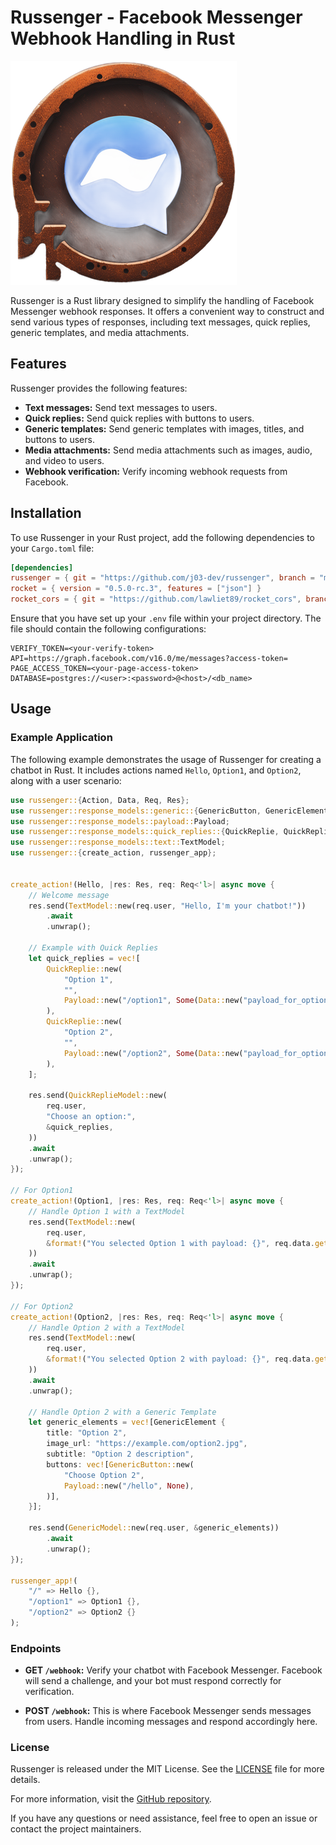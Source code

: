 # Russenger - Facebook Messenger Webhook Handling in Rust

![Russenger Logo](./image.png)

Russenger is a Rust library designed to simplify the handling of Facebook Messenger webhook responses. It offers a convenient way to construct and send various types of responses, including text messages, quick replies, generic templates, and media attachments.

## Features

Russenger provides the following features:

- **Text messages:** Send text messages to users.
- **Quick replies:** Send quick replies with buttons to users.
- **Generic templates:** Send generic templates with images, titles, and buttons to users.
- **Media attachments:** Send media attachments such as images, audio, and video to users.
- **Webhook verification:** Verify incoming webhook requests from Facebook.

## Installation

To use Russenger in your Rust project, add the following dependencies to your `Cargo.toml` file:

```toml
[dependencies]
russenger = { git = "https://github.com/j03-dev/russenger", branch = "main" }
rocket = { version = "0.5.0-rc.3", features = ["json"] }
rocket_cors = { git = "https://github.com/lawliet89/rocket_cors", branch = "master" }
```

Ensure that you have set up your `.env` file within your project directory. The file should contain the following configurations:

```env
VERIFY_TOKEN=<your-verify-token>
API=https://graph.facebook.com/v16.0/me/messages?access-token=
PAGE_ACCESS_TOKEN=<your-page-access-token>
DATABASE=postgres://<user>:<password>@<host>/<db_name>
```

## Usage

### Example Application

The following example demonstrates the usage of Russenger for creating a chatbot in Rust. It includes actions named `Hello`, `Option1`, and `Option2`, along with a user scenario:

```rust
use russenger::{Action, Data, Req, Res};
use russenger::response_models::generic::{GenericButton, GenericElement, GenericModel};
use russenger::response_models::payload::Payload;
use russenger::response_models::quick_replies::{QuickReplie, QuickReplieModel};
use russenger::response_models::text::TextModel;
use russenger::{create_action, russenger_app};


create_action!(Hello, |res: Res, req: Req<'l>| async move {
    // Welcome message
    res.send(TextModel::new(req.user, "Hello, I'm your chatbot!"))
        .await
        .unwrap();

    // Example with Quick Replies
    let quick_replies = vec![
        QuickReplie::new(
            "Option 1",
            "",
            Payload::new("/option1", Some(Data::new("payload_for_option1", None))),
        ),
        QuickReplie::new(
            "Option 2",
            "",
            Payload::new("/option2", Some(Data::new("payload_for_option2", None))),
        ),
    ];

    res.send(QuickReplieModel::new(
        req.user,
        "Choose an option:",
        &quick_replies,
    ))
    .await
    .unwrap();
});

// For Option1
create_action!(Option1, |res: Res, req: Req<'l>| async move {
    // Handle Option 1 with a TextModel
    res.send(TextModel::new(
        req.user,
        &format!("You selected Option 1 with payload: {}", req.data.get_value::<String>()),
    ))
    .await
    .unwrap();
});

// For Option2
create_action!(Option2, |res: Res, req: Req<'l>| async move {
    // Handle Option 2 with a TextModel
    res.send(TextModel::new(
        req.user,
        &format!("You selected Option 2 with payload: {}", req.data.get_value::<String>()),
    ))
    .await
    .unwrap();

    // Handle Option 2 with a Generic Template
    let generic_elements = vec![GenericElement {
        title: "Option 2",
        image_url: "https://example.com/option2.jpg",
        subtitle: "Option 2 description",
        buttons: vec![GenericButton::new(
            "Choose Option 2",
            Payload::new("/hello", None),
        )],
    }];

    res.send(GenericModel::new(req.user, &generic_elements))
        .await
        .unwrap();
});

russenger_app!(
    "/" => Hello {},
    "/option1" => Option1 {},
    "/option2" => Option2 {}
);
```

### Endpoints

- **GET `/webhook`:** Verify your chatbot with Facebook Messenger. Facebook will send a challenge, and your bot must respond correctly for verification.

- **POST `/webhook`:** This is where Facebook Messenger sends messages from users. Handle incoming messages and respond accordingly here.

### License

Russenger is released under the MIT License. See the [LICENSE](LICENSE) file for more details.

For more information, visit the [GitHub repository](https://github.com/j03-dev/russenger).

If you have any questions or need assistance, feel free to open an issue or contact the project maintainers.